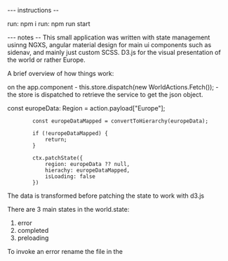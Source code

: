 --- instructions --

run: npm i
run: npm run start

--- notes --
This small application was written with state management usinng NGXS, angular material design for main ui components such as sidenav, and mainly just custom SCSS. D3.js for the visual presentation of the world or rather Europe.

A brief overview of how things work:

on the app.component -  this.store.dispatch(new WorldActions.Fetch()); - the store is dispatched to retrieve the service to get the json object.

 const europeData: Region = action.payload["Europe"];

            const europeDataMapped = convertToHierarchy(europeData);

            if (!europeDataMapped) {
                return;
            }

            ctx.patchState({
                region: europeData ?? null,
                hierachy: europeDataMapped,
                isLoading: false
            })
The data is transformed before patching the state to work with d3.js

There are 3 main states in the world.state:

1. error
2. completed 
3. preloading 

To invoke an error rename the file in the 